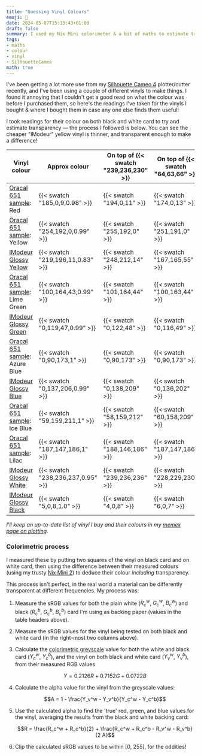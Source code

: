 ```yaml
---
title: "Guessing Vinyl Colours"
emoji: 🎨
date: 2024-05-07T15:13:43+01:00
draft: false
summary: I used my Nix Mini colorimeter & a bit of maths to estimate transparency for some adhesive vinyl I bought.
tags:
- maths
- colour
- vinyl
- SilhouetteCameo
math: true
---
```

I've been getting a lot more use from my [Silhouette Cameo 4](https://www.silhouetteamerica.com/featured-product/cameo) plotter/cutter recently, and I've been using a couple of different vinyls to make things. I found it annoying that I couldn't get a good read on what the colour was before I purchased them, so here's the readings I've taken for the vinyls I bought & where I bought them in case any one else finds them useful!

I took readings for their colour on both black and white card to try and estimate transparency — the process I followed is below. You can see the cheaper "IModeur" yellow vinyl is thinner, and transparent enough to make a difference!

| Vinyl colour                                                                                                      | Approx colour                     | On top of {{< swatch "239,236,230" >}} | On top of {{< swatch "64,63,66" >}} |
|-------------------------------------------------------------------------------------------------------------------|-----------------------------------|----------------------------------------|-------------------------------------|
| [Oracal 651 sample](https://www.gmcrafts.co.uk/product/sampler-pack-basic-oracal-651-for-silhouette/): Red        | {{< swatch "185,0,9,0.98" >}}     | {{< swatch "194,0,11" >}}              | {{< swatch "174,0,13" >}}           |
| [Oracal 651 sample](https://www.gmcrafts.co.uk/product/sampler-pack-basic-oracal-651-for-silhouette/): Yellow     | {{< swatch "254,192,0,0.99" >}}   | {{< swatch "255,192,0" >}}             | {{< swatch "251,191,0" >}}          |
| [IModeur Glossy Yellow](https://www.amazon.co.uk/dp/B09JG886SK)                                                   | {{< swatch "219,196,11,0.83" >}}  | {{< swatch "248,212,14" >}}            | {{< swatch "167,165,55" >}}         |
| [Oracal 651 sample](https://www.gmcrafts.co.uk/product/sampler-pack-basic-oracal-651-for-silhouette/): Lime Green | {{< swatch "100,164,43,0.99" >}}  | {{< swatch "101,164,44" >}}            | {{< swatch "100,163,44" >}}         |
| [IModeur Glossy Green](https://www.amazon.co.uk/dp/B09JG7Y1Y4)                                                    | {{< swatch "0,119,47,0.99" >}}    | {{< swatch "0,122,48" >}}              | {{< swatch "0,116,49" >}}           |
| [Oracal 651 sample](https://www.gmcrafts.co.uk/product/sampler-pack-basic-oracal-651-for-silhouette/): Azure Blue | {{< swatch "0,90,173,1" >}}       | {{< swatch "0,90,173" >}}              | {{< swatch "0,90,173" >}}           |
| [IModeur Glossy Blue](https://www.amazon.co.uk/dp/B09JGBNNCT)                                                     | {{< swatch "0,137,206,0.99" >}}   | {{< swatch "0,138,209" >}}             | {{< swatch "0,136,202" >}}          |
| [Oracal 651 sample](https://www.gmcrafts.co.uk/product/sampler-pack-basic-oracal-651-for-silhouette/): Ice Blue   | {{< swatch "59,159,211,1" >}}     | {{< swatch "58,159,212" >}}            | {{< swatch "60,158,209" >}}         |
| [Oracal 651 sample](https://www.gmcrafts.co.uk/product/sampler-pack-basic-oracal-651-for-silhouette/): Lilac      | {{< swatch "187,147,186,1" >}}    | {{< swatch "188,146,186" >}}           | {{< swatch "187,147,186" >}}        |
| [IModeur Glossy White](https://www.amazon.co.uk/dp/B09MHNX66S)                                                    | {{< swatch "238,236,237,0.95" >}} | {{< swatch "239,236,236" >}}           | {{< swatch "228,229,230" >}}        |
| [IModeur Glossy Black](https://www.amazon.co.uk/dp/B09MH8GL3N)                                                    | {{< swatch "5,0,8,1.0" >}}        | {{< swatch "4,0,8" >}}                 | {{< swatch "6,0,7" >}}              |

_I'll keep an up-to-date list of vinyl I buy and their colours in my [memex page on plotting](/memex/art-design/plotting/)._

### Colorimetric process

I measured these by putting two squares of the vinyl on black card and on white card, then using the difference between their measured colours (using my trusty [Nix Mini 2](https://www.nixsensor.com/mini-3-color-sensor/)) to deduce their colour _including_ transparency.

This process isn't perfect, in the real world a material can be differently transparent at different frequencies. My process was:

1. Measure the sRGB values for both the plain white ($R_c^w$, $G_c^w$, $B_c^w$) and black ($R_c^b$, $G_c^b$, $B_c^b$) card I'm using as backing paper (values in the table headers above).
2. Measure the sRGB values for the vinyl being tested on both black and white card (in the right-most two columns above).
3. Calculate the [colorimetric greyscale](https://en.wikipedia.org/wiki/Grayscale#Colorimetric_(perceptual_luminance-preserving)_conversion_to_grayscale) value for both the white and black card ($Y_c^w$, $Y_c^b$), and the vinyl on both black and white card ($Y_v^w$, $Y_v^b$), from their measured RGB values

    $$Y = 0.2126R + 0.7152G + 0.0722B$$

4. Calculate the alpha value for the vinyl from the greyscale values:

    $$A = 1 - \frac{Y_v^w - Y_v^b}{Y_c^w - Y_c^b}$$

5. Use the calculated alpha to find the 'true' red, green, and blue values for the vinyl, averaging the results from the black and white backing card:

   $$R = \frac{R_c^w + R_c^b}{2} + \frac{R_c^w + R_c^b - R_v^w - R_v^b}{2 A}$$

6. Clip the calculated sRGB values to be within [0, 255], for the oddities!

